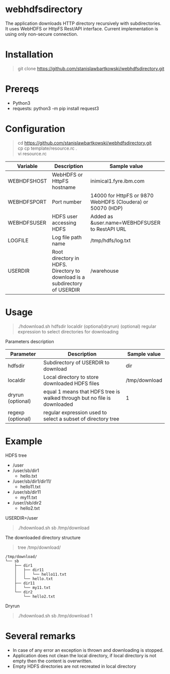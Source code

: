 # webhdfsdirectory

The application downloads HTTP directory recursively with subdirectories. It uses WebHDFS or HttpFS Rest/API interface. Current implementation is using only non-secure connection.

# Installation 

> git clone https://github.com/stanislawbartkowski/webhdfsdirectory.git

# Prereqs

* Python3
* requests: python3 -m pip install request3

# Configuration

> cd https://github.com/stanislawbartkowski/webhdfsdirectory.git<br>
> cp cp template/resource.rc .<br>
> vi resource.rc

| Variable | Description | Sample value
| ----- | ----- | ------ |
| WEBHDFSHOST | WebHDFS or HttpFS hostname | inimical1.fyre.ibm.com
| WEBHDFSPORT | Port number | 14000 for HttpFS or 9870 WebHDFS (Cloudera) or 50070 (HDP)
| WEBHDFSUSER | HDFS user accessing HDFS | Added as &user.name=WEBHDFSUSER to RestAPI URL
| LOGFILE | Log file path name | /tmp/hdfs/log.txt
| USERDIR | Root directory in HDFS. Directory to download is a subdirectory of USERDIR | /warehouse

# Usage 

> ./hdownload.sh hdfsdir localdir (optional)dryrun) (optional) regular expression to select directories for downloading

Parameters description<br>

| Parameter | Description | Sample value |
| -------- | ---------- | ----------- |
| hdfsdir | Subdirectory of USERDIR to download  | dir
| localdir | Local directory to store downloaded HDFS files | /tmp/download
| dryrun (optional) | equal 1 means that HDFS tree is walked through but no file is downloaded | 1
| regexp (optional) | regular expression used to select a subset of directory tree

# Example

HDFS tree<br>

* /user
* /user/sb/dir1
  * hello.txt
* /user/sb/dir1/dir11/
  * hello11.txt
* /user/sb/dir11
  * my11.txt
* /user//sb/dir2
  * hello2.txt

USERDIR=/user

> ./hdownload.sh sb /tmp/download


The downloaded directory structure
> tree /tmp/download/
```
/tmp/download/
└── sb
    ├── dir1
    │   ├── dir11
    │   │   └── hello11.txt
    │   └── hello.txt
    ├── dir11
    │   └── my11.txt
    └── dir2
        └── hello2.txt

```

Dryrun<br>
> ./hdownload.sh sb /tmp/download 1

# Several remarks

* In case of any error an exception is thrown and downloading is stopped.
* Application does not clean the local directory, if local directory is not empty then the content is overwritten.
* Empty HDFS directories are not recreated in local directory
